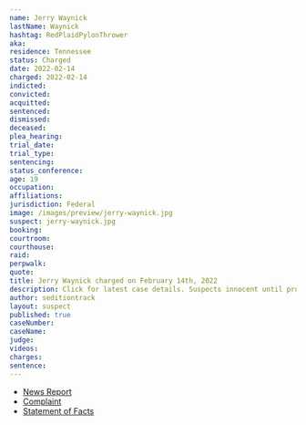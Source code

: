 ```yaml
---
name: Jerry Waynick
lastName: Waynick
hashtag: RedPlaidPylonThrower
aka:
residence: Tennessee
status: Charged
date: 2022-02-14
charged: 2022-02-14
indicted:
convicted:
acquitted:
sentenced:
dismissed:
deceased:
plea_hearing:
trial_date:
trial_type:
sentencing:
status_conference:
age: 19
occupation:
affiliations:
jurisdiction: Federal
image: /images/preview/jerry-waynick.jpg
suspect: jerry-waynick.jpg
booking:
courtroom:
courthouse:
raid:
perpwalk:
quote:
title: Jerry Waynick charged on February 14th, 2022
description: Click for latest case details. Suspects innocent until proven guilty.
author: seditiontrack
layout: suspect
published: true
caseNumber: 
caseName:
judge:
videos:
charges:
sentence:
---
```

- [News Report](https://www.wusa9.com/article/news/national/capitol-riots/mark-waynick-jerry-mckane-waynick-father-and-son-from-tennessee-arrested-capitol-riot-charges-accused-of-assaulting-police-officers/65-4214b364-fb57-4bb8-8463-9902ec18a648)
- [Complaint](https://www.justice.gov/usao-dc/case-multi-defendant/file/1475386/download)
- [Statement of Facts](https://www.justice.gov/usao-dc/case-multi-defendant/file/1475391/download)
